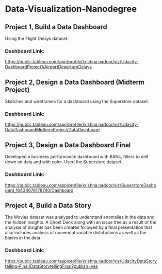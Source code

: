 # Data-Visualization-Nanodegree

## Project 1, Build a Data Dashboard
Using the Flight Delays dataset.
### Dashboard Link:
https://public.tableau.com/app/profile/krishna.nadoor/viz/Udacity-DashboardProject1/AirportDepartureDelays

## Project 2, Design a Data Dashboard (Midterm Project)
Sketches and wireframes for a dashboard using the Superstore dataset.
### Dashboard Link:
https://public.tableau.com/app/profile/krishna.nadoor/viz/Udacity-DataDashboardMidtermProject/DataDashboard

## Project 3, Design a Data Dashboard Final
Developed a business performance dashboard with BANs, filters to drill down on data and with color.
Used the Superstore dataset.
### Dashboard Link:
https://public.tableau.com/app/profile/krishna.nadoor/viz/SuperstoreDashboard_16434678178740/Dashboard

## Project 4, Build a Data Story
The Movies dataset was analyzed to understand anomalies in the data and the hidden insights.
A Ghost Deck along with an issue tree as a result of the analysis of insights has been created followed by a final presentation that also includes analysis of numerical variable distributions as well as the biases in the data.
### Dashboard Link:
https://public.tableau.com/app/profile/krishna.nadoor/viz/UdacityDataStorytelling-Final/DataStorytellingFinal?publish=yes

